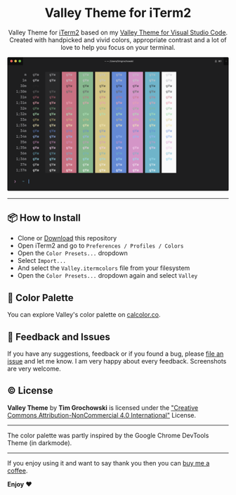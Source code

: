 <div align="center">

  # Valley Theme for iTerm2
  Valley Theme for [iTerm2](https://www.iterm2.com/) based on my [Valley Theme for Visual Studio Code](https://github.com/TimGr/valley-vscode).
  Created with handpicked and vivid colors, appropriate contrast and a lot of love to help you focus on your terminal.

  ![Valley iTerm screenshot](https://github.com/TimGr/valley-iterm/blob/master/screenshots/valley-iterm-colors.png?raw=true)

</div>

----

## 📦 How to Install
- Clone or [Download](https://github.com/TimGr/valley-iterm/archive/master.zip) this repository
- Open iTerm2 and go to `Preferences / Profiles / Colors`
- Open the `Color Presets...` dropdown
- Select `Import...`
- And select the `Valley.itermcolors` file from your filesystem
- Open the `Color Presets...` dropdown again and select `Valley`


## 🎨 Color Palette
You can explore Valley's color palette on [calcolor.co](https://calcolor.co/palette/915560412).

## 💬 Feedback and Issues
If you have any suggestions, feedback or if you found a bug, please [file an issue](https://github.com/TimGr/valley-iterm/issues) and let me know. I am very happy about every feedback. Screenshots are very welcome.

## ©️ License
**Valley Theme** by **Tim Grochowski** is licensed under the ["Creative Commons Attribution-NonCommercial 4.0 International"](https://creativecommons.org/licenses/by-nc/4.0/) License.

***

The color palette was partly inspired by the Google Chrome DevTools Theme (in darkmode).

***

If you enjoy using it and want to say thank you then you can [buy me a coffee](https://www.buymeacoffee.com/TimGr).

**Enjoy** ❤️

